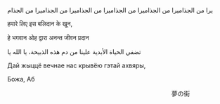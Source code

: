 يرا من الجذاميرا من الجذاميرا من الجذاميرا من الجذاميرا من الجذاميرا من الجذام


हमारे लिए इस बलिदान के खून,


हे भगवान ओह द्वारा अनन्त जीवन प्रदान


تضفي الحياة الأبدية علينا من دم هذه الذبيحة، يا الله يا











Дай жыццё вечнае нас крывёю гэтай ахвяры,


Божа, Аб




ㅤㅤㅤㅤㅤㅤㅤㅤㅤㅤㅤㅤㅤㅤㅤㅤㅤㅤㅤㅤㅤㅤㅤㅤㅤㅤㅤㅤㅤ夢の街
